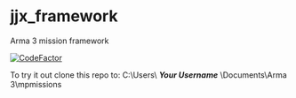 # jjx_framework
Arma 3 mission framework

[![CodeFactor](https://www.codefactor.io/repository/github/jj-vp/jjx_framework.vr/badge/main)](https://www.codefactor.io/repository/github/jj-vp/jjx_framework.vr/overview/main)

To try it out clone this repo to: C:\Users\ ***Your Username*** \Documents\Arma 3\\mpmissions
